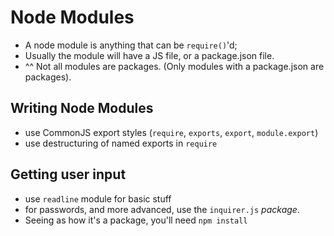 # Node Modules

- A node module is anything that can be `require()`'d;
- Usually the module will have a JS file, or a package.json file.
- ^^ Not all modules are packages. (Only modules with a package.json are packages).

## Writing Node Modules

- use CommonJS export styles (`require`, `exports`, `export`, `module.export`)
- use destructuring of named exports in `require`

## Getting user input

- use `readline` module for basic stuff
- for passwords, and more advanced, use the `inquirer.js` _package_.
- Seeing as how it's a package, you'll need `npm install`